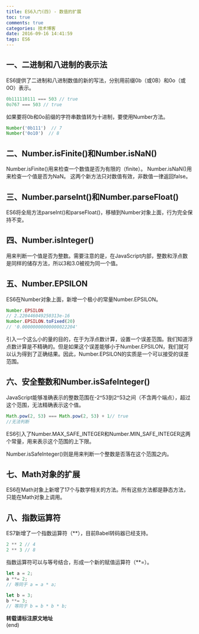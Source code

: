 ```yaml
---
title: ES6入门(四) - 数值的扩展
toc: true
comments: true
categories: 技术博客
date: 2016-09-16 14:41:59
tags: ES6
---
```


## 一、二进制和八进制的表示法
ES6提供了二进制和八进制数值的新的写法，分别用前缀0b（或0B）和0o（或0O）表示。
```js
0b111110111 === 503 // true
0o767 === 503 // true
```
如果要将0b和0o前缀的字符串数值转为十进制，要使用Number方法。
```js
Number('0b111')  // 7
Number('0o10')  // 8
```
<!-- more -->
## 二、Number.isFinite()和Number.isNaN()

Number.isFinite()用来检查一个数值是否为有限的（finite）。
Number.isNaN()用来检查一个值是否为NaN。
这两个新方法只对数值有效，非数值一律返回false。
## 三、Number.parseInt()和Number.parseFloat()

ES6将全局方法parseInt()和parseFloat()，移植到Number对象上面，行为完全保持不变。

## 四、Number.isInteger()
用来判断一个值是否为整数。需要注意的是，在JavaScript内部，整数和浮点数是同样的储存方法，所以3和3.0被视为同一个值。

## 五、Number.EPSILON
ES6在Number对象上面，新增一个极小的常量Number.EPSILON。
```js
Number.EPSILON
// 2.220446049250313e-16
Number.EPSILON.toFixed(20)
// '0.00000000000000022204'
```
引入一个这么小的量的目的，在于为浮点数计算，设置一个误差范围。我们知道浮点数计算是不精确的。但是如果这个误差能够小于Number.EPSILON，我们就可以认为得到了正确结果。因此，Number.EPSILON的实质是一个可以接受的误差范围。
## 六、安全整数和Number.isSafeInteger()

JavaScript能够准确表示的整数范围在-2^53到2^53之间（不含两个端点），超过这个范围，无法精确表示这个值。
```js
Math.pow(2, 53) === Math.pow(2, 53) + 1// true
//无法判断
```
ES6引入了Number.MAX_SAFE_INTEGER和Number.MIN_SAFE_INTEGER这两个常量，用来表示这个范围的上下限。

Number.isSafeInteger()则是用来判断一个整数是否落在这个范围之内。
## 七、Math对象的扩展
ES6在Math对象上新增了17个与数学相关的方法。所有这些方法都是静态方法，只能在Math对象上调用。
## 八、指数运算符
ES7新增了一个指数运算符（**），目前Babel转码器已经支持。
```js
2 ** 2 // 4
2 ** 3 // 8
```
指数运算符可以与等号结合，形成一个新的赋值运算符（**=）。
```js
let a = 2;
a **= 2;
// 等同于 a = a * a;

let b = 3;
b **= 3;
// 等同于 b = b * b * b;
```

**转载请标注原文地址**                           
(end)


